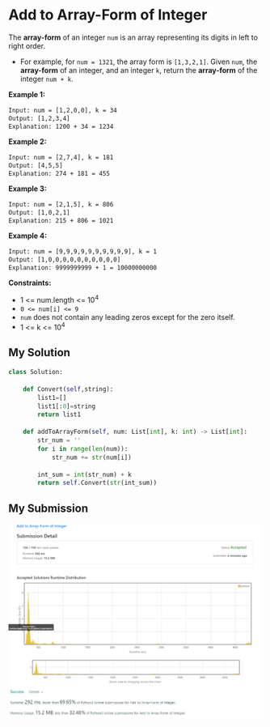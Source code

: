 # Add to Array-Form of Integer

The **array-form** of an integer `num` is an array representing its digits in left to right order.

* For example, for `num = 1321`, the array form is `[1,3,2,1]`.
Given `num`, the **array-form** of an integer, and an integer `k`, return the **array-form** of the integer `num + k`.
  
**Example 1:**
```
Input: num = [1,2,0,0], k = 34
Output: [1,2,3,4]
Explanation: 1200 + 34 = 1234
```

**Example 2:**
```
Input: num = [2,7,4], k = 181
Output: [4,5,5]
Explanation: 274 + 181 = 455
```

**Example 3:**
```
Input: num = [2,1,5], k = 806
Output: [1,0,2,1]
Explanation: 215 + 806 = 1021
```

**Example 4:**
```
Input: num = [9,9,9,9,9,9,9,9,9,9], k = 1
Output: [1,0,0,0,0,0,0,0,0,0,0]
Explanation: 9999999999 + 1 = 10000000000
``` 

**Constraints:**

* 1 <= num.length <= 10<sup>4</sup>
* `0 <= num[i] <= 9`
* `num` does not contain any leading zeros except for the zero itself.
* 1 <= k <= 10<sup>4</sup>


## My Solution 
```python
class Solution:
    
    def Convert(self,string):
        list1=[]
        list1[:0]=string
        return list1

    def addToArrayForm(self, num: List[int], k: int) -> List[int]:
        str_num = ''
        for i in range(len(num)): 
            str_num += str(num[i])
            
        int_sum = int(str_num) + k 
        return self.Convert(str(int_sum))
```

## My Submission
![mysub2](mysub2.png)
![mysub1](mysub1.png)

